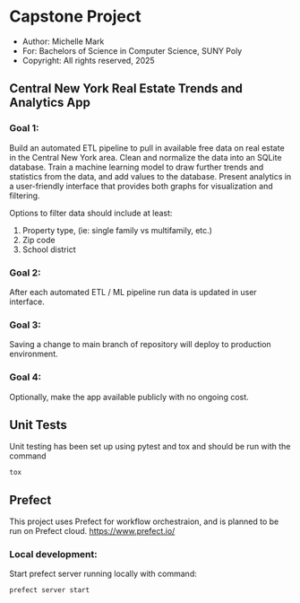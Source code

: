 # Capstone Project
- Author: Michelle Mark
- For: Bachelors of Science in Computer Science, SUNY Poly
- Copyright: All rights reserved, 2025

## Central New York Real Estate Trends and Analytics App

### Goal 1:
Build an automated ETL pipeline to pull in available free data on
real estate in the Central New York area.  Clean and normalize the
data into an SQLite database.  Train a machine learning
model to draw further trends and statistics from the data,
and add values to the database.  Present analytics in a user-friendly 
interface that provides both graphs for visualization and filtering.  

Options to filter data should include at least:
1. Property type, (ie: single family vs multifamily, etc.)
2. Zip code
3. School district

### Goal 2:

After each automated ETL / ML pipeline run data is updated in user interface.

### Goal 3:
Saving a change to main branch of repository will deploy to production environment.

### Goal 4:
Optionally, make the app available publicly with no ongoing cost.

## Unit Tests

Unit testing has been set up using pytest and tox and should be run with the command
```
tox
```

## Prefect

This project uses Prefect for workflow orchestraion, and is planned to be run on Prefect cloud.
https://www.prefect.io/

### Local development:

Start prefect server running locally with command:
```
prefect server start
```
